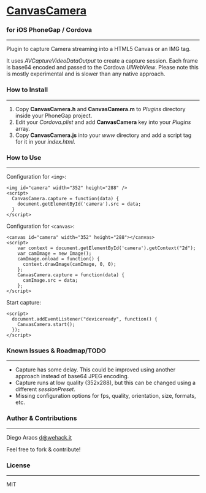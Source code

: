# [CanvasCamera](http://github.com/daraosn/Cordova-CanvasCamera)
### for iOS PhoneGap / Cordova
***

Plugin to capture Camera streaming into a HTML5 Canvas or an IMG tag.

It uses *AVCaptureVideoDataOutput* to create a capture session. Each frame is base64 encoded and passed to the Cordova *UIWebView*. Please note this is mostly experimental and is slower than any native approach.

### How to Install
***

1. Copy **CanvasCamera.h** and **CanvasCamera.m** to *Plugins* directory inside your PhoneGap project.
2. Edit your *Cordova.plist* and add **CanvasCamera** key into your *Plugins* array.
3. Copy **CanvasCamera.js** into your *www* directory and add a script tag for it in your *index.html*.

### How to Use
***

Configuration for ````<img>````:

    <img id="camera" width="352" height="288" />
    <script>
      CanvasCamera.capture = function(data) {
        document.getElementById('camera').src = data;
      }
    </script>

Configuration for ````<canvas>````: 

    <canvas id="camera" width="352" height="288"></canvas>
    <script>
        var context = document.getElementById('camera').getContext("2d");
        var camImage = new Image();
        camImage.onload = function() {
          context.drawImage(camImage, 0, 0);
        };
        CanvasCamera.capture = function(data) {
          camImage.src = data;
        };
    </script>

Start capture:

    <script>
      document.addEventListener("deviceready", function() {
        CanvasCamera.start();
      });
    </script>


### Known Issues & Roadmap/TODO
***

* Capture has some delay. This could be improved using another approach instead of base64 JPEG encoding.
* Capture runs at low quality (352x288), but this can be changed using a different *sessionPreset*.
* Missing configuration options for fps, quality, orientation, size, formats, etc.


### Author & Contributions
***

Diego Araos <d@wehack.it>

Feel free to fork & contribute!

### License
***

MIT
